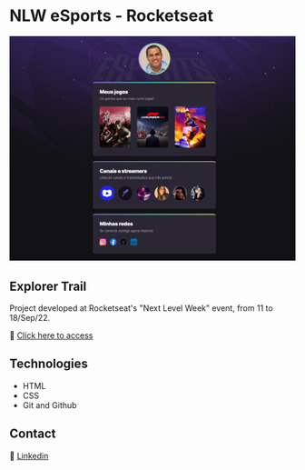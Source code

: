 # NLW eSports - Rocketseat

![preview](./.github/preview.png)

## Explorer Trail

Project developed at Rocketseat's "Next Level Week" event, from 11 to 18/Sep/22.

🔗 [Click here to access](https://renato-albuquerque.github.io/nlw-esports-explorer/)

## Technologies

- HTML
- CSS
- Git and Github

## Contact

🔗 [Linkedin](https://www.linkedin.com/in/renato-malbuquerque/)



